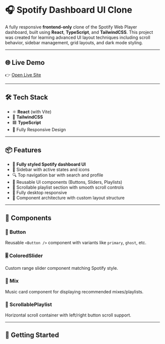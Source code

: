 # 🎧 Spotify Dashboard UI Clone

A fully responsive **frontend-only** clone of the Spotify Web Player dashboard, built using **React**, **TypeScript**, and **TailwindCSS**. This project was created for learning advanced UI layout techniques including scroll behavior, sidebar management, grid layouts, and dark mode styling.

---

## 🌐 Live Demo

👉 [Open Live Site](https://spotify-6t4lpvj74-arshpreet62s-projects.vercel.app/)

---



## 🛠 Tech Stack

- ⚛️ **React** (with Vite)
- 💅 **TailwindCSS**
- 🟦 **TypeScript**
- 🌙 Fully Responsive Design

---

## 📦 Features

- 🎵 **Fully styled Spotify dashboard UI**
- 📂 Sidebar with active states and icons
- 🔍 Top navigation bar with search and profile
- 🧱 Reusable UI components (Buttons, Sliders, Playlists)
- 💬 Scrollable playlist section with smooth scroll controls
- 📱 Fully desktop responsive
- 🧪 Component architecture with custom layout structure

---

## 🧱 Components

### 🔘 Button
Reusable `<Button />` component with variants like `primary`, `ghost`, etc.

### 🎚️ ColoredSlider
Custom range slider component matching Spotify style.

### 🔁 Mix
Music card component for displaying recommended mixes/playlists.

### 📜 ScrollablePlaylist
Horizontal scroll container with left/right button scroll support.

---

## 🚀 Getting Started
